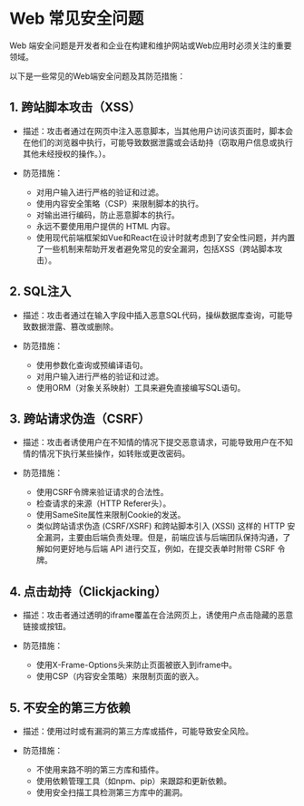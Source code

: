 # Web 常见安全问题

Web 端安全问题是开发者和企业在构建和维护网站或Web应用时必须关注的重要领域。

以下是一些常见的Web端安全问题及其防范措施：

## 1. 跨站脚本攻击（XSS）
- 描述：攻击者通过在网页中注入恶意脚本，当其他用户访问该页面时，脚本会在他们的浏览器中执行，可能导致数据泄露或会话劫持（窃取用户信息或执行其他未经授权的操作。）。

- 防范措施：
  - 对用户输入进行严格的验证和过滤。
  - 使用内容安全策略（CSP）来限制脚本的执行。
  - 对输出进行编码，防止恶意脚本的执行。
  - 永远不要使用用户提供的 HTML 内容。
  - 使用现代前端框架如Vue和React在设计时就考虑到了安全性问题，并内置了一些机制来帮助开发者避免常见的安全漏洞，包括XSS（跨站脚本攻击）。

## 2. SQL注入
- 描述：攻击者通过在输入字段中插入恶意SQL代码，操纵数据库查询，可能导致数据泄露、篡改或删除。

- 防范措施：
  - 使用参数化查询或预编译语句。
  - 对用户输入进行严格的验证和过滤。
  - 使用ORM（对象关系映射）工具来避免直接编写SQL语句。

## 3. 跨站请求伪造（CSRF）
- 描述：攻击者诱使用户在不知情的情况下提交恶意请求，可能导致用户在不知情的情况下执行某些操作，如转账或更改密码。

- 防范措施：
  - 使用CSRF令牌来验证请求的合法性。
  - 检查请求的来源（HTTP Referer头）。
  - 使用SameSite属性来限制Cookie的发送。
  - 类似跨站请求伪造 (CSRF/XSRF) 和跨站脚本引入 (XSSI) 这样的 HTTP 安全漏洞，主要由后端负责处理。但是，前端应该与后端团队保持沟通，了解如何更好地与后端 API 进行交互，例如，在提交表单时附带 CSRF 令牌。

## 4. 点击劫持（Clickjacking）
- 描述：攻击者通过透明的iframe覆盖在合法网页上，诱使用户点击隐藏的恶意链接或按钮。

- 防范措施：
  - 使用X-Frame-Options头来防止页面被嵌入到iframe中。
  - 使用CSP（内容安全策略）来限制页面的嵌入。

## 5. 不安全的第三方依赖
- 描述：使用过时或有漏洞的第三方库或插件，可能导致安全风险。

- 防范措施：
  - 不使用来路不明的第三方库和插件。
  - 使用依赖管理工具（如npm、pip）来跟踪和更新依赖。
  - 使用安全扫描工具检测第三方库中的漏洞。


